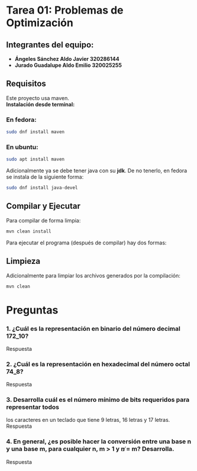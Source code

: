 # Tarea 01: Problemas de Optimización

## Integrantes del equipo:

- **Ángeles Sánchez Aldo Javier 320286144**
- **Jurado Guadalupe Aldo Emilio 320025255**

## Requisitos

Este proyecto usa maven. <br>
**Instalación desde terminal:**

### En fedora:

```bash
sudo dnf install maven
```

### En ubuntu:

```bash
sudo apt install maven
```

Adicionalmente ya se debe tener java con su **jdk**.
De no tenerlo, en fedora se instala de la siguiente forma:

```bash
sudo dnf install java-devel

```

## Compilar y Ejecutar

Para compilar de forma limpia:

```bash
mvn clean install
```

Para ejecutar el programa (después de compilar) hay dos formas:


## Limpieza

Adicionalmente para limpiar los archivos generados por la compilación:

```bash
mvn clean
```


# Preguntas 
### 1. ¿Cuál es la representación en binario del número decimal 172_10?
Respuesta
### 2. ¿Cuál es la representación en hexadecimal del número octal 74_8?
Respuesta
### 3. Desarrolla cuál es el número mínimo de bits requeridos para representar todos
los caracteres en un teclado que tiene 9 letras, 16 letras y 17 letras.
Respuesta

### 4. En general, ¿es posible hacer la conversión entre una base n y una base m, para cualquier n, m > 1 y n ̸= m? Desarrolla.
Respuesta

